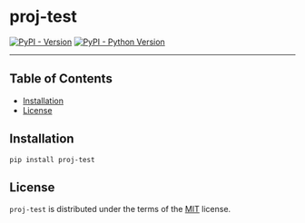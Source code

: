 # proj-test

[![PyPI - Version](https://img.shields.io/pypi/v/proj-test.svg)](https://pypi.org/project/proj-test)
[![PyPI - Python Version](https://img.shields.io/pypi/pyversions/proj-test.svg)](https://pypi.org/project/proj-test)

-----

## Table of Contents

- [Installation](#installation)
- [License](#license)

## Installation

```console
pip install proj-test
```

## License

`proj-test` is distributed under the terms of the [MIT](https://spdx.org/licenses/MIT.html) license.
